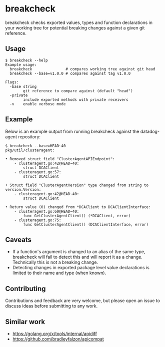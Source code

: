 # breakcheck

breakcheck checks exported values, types and function declarations in your working tree for potential breaking changes against a given git reference. 

## Usage

```
$ breakcheck --help
Example usage:
  breakcheck               # compares working tree against git head
  breakcheck --base=v1.0.0 # compares against tag v1.0.0

Flags:
  -base string
    	git reference to compare against (default "head")
  -private
    	include exported methods with private receivers
  -v	enable verbose mode
```

## Example

Below is an example output from running breakcheck against the datadog-agent repository:

```
$ breakcheck --base=HEAD~40
pkg/util/clusteragent:
  
• Removed struct field "ClusterAgentAPIEndpoint":
    - clusteragent.go:42@HEAD~40:
        struct DCAClient
    - clusteragent.go:57:
        struct DCAClient
  
• Struct field "ClusterAgentVersion" type changed from string to version.Version:
    - clusteragent.go:42@HEAD~40:
        struct DCAClient
  
• Return value (0) changed from *DCAClient to DCAClientInterface:
    - clusteragent.go:60@HEAD~40:
        func GetClusterAgentClient() (*DCAClient, error)
    - clusteragent.go:75:
        func GetClusterAgentClient() (DCAClientInterface, error)
```

## Caveats

* If a function's argument is changed to an alias of the same type, breakcheck will fail to detect this and will report it as a change. Technically this is not a breaking change.
* Detecting changes in exported package level value declarations is limited to their name and type (when known). 


## Contributing

Contributions and feedback are very welcome, but please open an issue to discuss ideas before submitting to any work.

## Similar work

* https://golang.org/x/tools/internal/apidiff
* https://github.com/bradleyfalzon/apicompat
